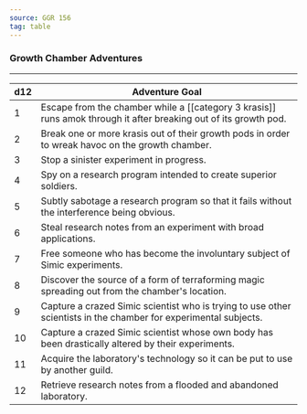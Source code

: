 ```yaml
---
source: GGR 156
tag: table
---
```


### Growth Chamber Adventures
---
|d12|Adventure Goal|
|----|------------|
|1|Escape from the chamber while a [[category 3 krasis]] runs amok through it after breaking out of its growth pod.|
|2|Break one or more krasis out of their growth pods in order to wreak havoc on the growth chamber.|
|3|Stop a sinister experiment in progress.|
|4|Spy on a research program intended to create superior soldiers.|
|5|Subtly sabotage a research program so that it fails without the interference being obvious.|
|6|Steal research notes from an experiment with broad applications.|
|7|Free someone who has become the involuntary subject of Simic experiments.|
|8|Discover the source of a form of terraforming magic spreading out from the chamber's location.|
|9|Capture a crazed Simic scientist who is trying to use other scientists in the chamber for experimental subjects.|
|10|Capture a crazed Simic scientist whose own body has been drastically altered by their experiments.|
|11|Acquire the laboratory's technology so it can be put to use by another guild.|
|12|Retrieve research notes from a flooded and abandoned laboratory.|
